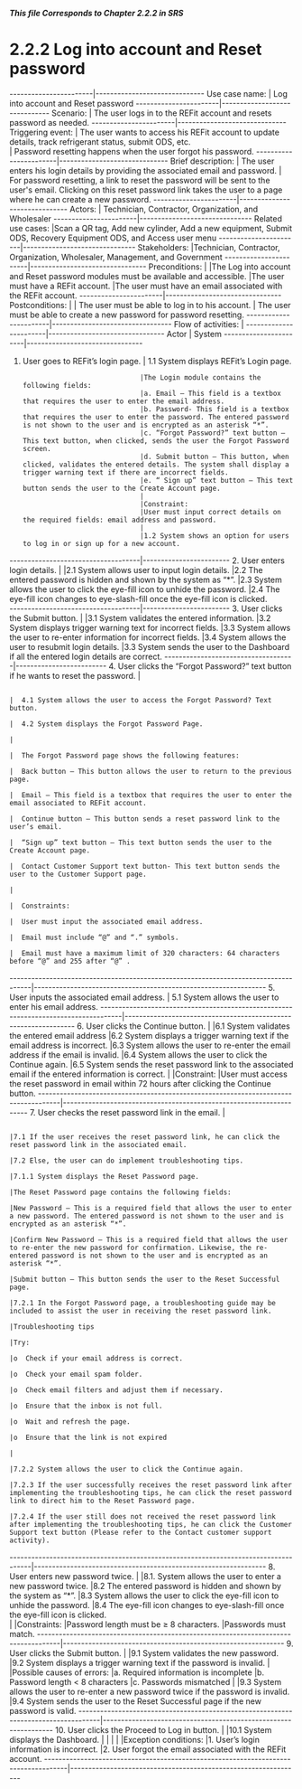 
***This file Corresponds to Chapter 2.2.2 in SRS***



# 2.2.2 Log into account and Reset password
-----------------------|------------------------------
Use case name:         | Log into account and Reset password
-----------------------|------------------------------
Scenario:              | The user logs in to the REFit account and resets password as needed.
-----------------------|------------------------------
Triggering event:      | The user wants to access his REFit account to update details, track refrigerant status, submit ODS, etc.  
                       | Password resetting happens when the user forgot his password.
-----------------------|------------------------------
Brief description:     | The user enters his login details by providing the associated email and password. 
                       |  For password resetting, a link to reset the password will be sent to the user's email. Clicking on this reset password link takes the user to a page where he  can create a new password.
-----------------------|------------------------------
Actors:                | Technician, Contractor, Organization, and Wholesaler
-----------------------|-------------------------------
Related use cases:     |Scan a QR tag, Add new cylinder, Add a new equipment, Submit ODS, Recovery Equipment ODS, and Access user menu
-----------------------|-------------------------------
Stakeholders:          |Technician, Contractor, Organization, Wholesaler, Management, and Government
-----------------------|--------------------------------
Preconditions:         | 
                       |The Log into account and Reset password modules must be available and accessible.
                       |The user must have a REFit account.
                       |The user must have an email associated with the REFit account.
-----------------------|--------------------------------
Postconditions:        |
                       | The user must be able to log in to his account.
                       | The user must be able to create a new password for password resetting.
-----------------------|---------------------------------
Flow of activities:    |
-----------------------|--------------------------------
Actor                  | System
-----------------------|--------------------------------
1. User goes to REFit’s login page. | 1.1 System displays REFit’s Login page. 

                                    |The Login module contains the following fields:
                                    |a. Email – This field is a textbox that requires the user to enter the email address.
                                    |b. Password- This field is a textbox that requires the user to enter the password. The entered password is not shown to the user and is encrypted as an asterisk “*”. 
                                    |c. “Forgot Password?” text button – This text button, when clicked, sends the user the Forgot Password screen.
                                    |d. Submit button – This button, when clicked, validates the entered details. The system shall display a trigger warning text if there are incorrect fields.
                                    |e. “ Sign up” text button – This text button sends the user to the Create Account page. 
                                    |
                                    |Constraint:
                                    |User must input correct details on the required fields: email address and password.
                                    |
                                    |1.2 System shows an option for users to log in or sign up for a new account.
------------------------------------|------------------------
2. User enters login details.       |
                                    |2.1 System allows user to input login details.
                                    |2.2 The entered password is hidden and shown by the system as “*”.
                                    |2.3 System allows the user to click the eye-fill icon to unhide the password.
                                    |2.4 The eye-fill icon changes to eye-slash-fill once the eye-fill icon is clicked.  
------------------------------------|------------------------
3. User clicks the Submit button.   |
                                    |3.1 System validates the entered information.
                                    |3.2 System displays trigger warning text for incorrect fields.
                                    |3.3 System allows the user to re-enter information for incorrect fields.
                                    |3.4 System allows the user to resubmit login details.
                                    |3.3 System sends the user to the Dashboard if all the entered login details are correct.
------------------------------------|-------------------------
4. User clicks the “Forgot Password?” text button if he wants to reset the password. |


                                                                                    |  4.1 System allows the user to access the Forgot Password? Text button.
                                                                                    |  4.2 System displays the Forgot Password Page.
                                                                                    |  
                                                                                    |  The Forgot Password page shows the following features:
                                                                                    |  Back button – This button allows the user to return to the previous page.
                                                                                    |  Email – This field is a textbox that requires the user to enter the email associated to REFit account.
                                                                                    |  Continue button – This button sends a reset password link to the user’s email.
                                                                                    |  “Sign up” text button – This text button sends the user to the Create Account page.
                                                                                    |  Contact Customer Support text button- This text button sends the user to the Customer Support page.
                                                                                    |  
                                                                                    |  Constraints:
                                                                                    |  User must input the associated email address.
                                                                                    |  Email must include “@” and “.” symbols.
                                                                                    |  Email must have a maximum limit of 320 characters: 64 characters before “@” and 255 after “@” .
------------------------------------------------------------------------------------|----------------------------------------------------------------
5. User inputs the associated email address.                                        | 5.1 System allows the user to enter his email address.
------------------------------------------------------------------------------------|----------------------------------------------------------------
6. User clicks the Continue button.                                                 |
                                                                                    |6.1 System validates the entered email address
                                                                                    |6.2 System displays a trigger warning text if the email address is incorrect.
                                                                                    |6.3 System allows the user to re-enter the email address if the email is invalid.
                                                                                    |6.4 System allows the user to click the Continue again.
                                                                                    |6.5 System sends the reset password link to the associated email if the entered information is correct.
                                                                                    |
                                                                                    |Constraint:
                                                                                    |User must access the reset password in email within 72 hours after clicking the Continue button. 
------------------------------------------------------------------------------------|--------------------------------------------------------------------
7. User checks the reset password link in the email.                                |

                                                                                    |7.1 If the user receives the reset password link, he can click the reset password link in the associated email.
                                                                                    |7.2 Else, the user can do implement troubleshooting tips.
                                                                                    |7.1.1 System displays the Reset Password page.
                                                                                    |The Reset Password page contains the following fields:
                                                                                    |New Password – This is a required field that allows the user to enter a new password. The entered password is not shown to the user and is encrypted as an asterisk “*”.
                                                                                    |Confirm New Password – This is a required field that allows the user to re-enter the new password for confirmation. Likewise, the re-entered password is not shown to the user and is encrypted as an asterisk “*”.
                                                                                    |Submit button – This button sends the user to the Reset Successful page.
                                                                                    |7.2.1 In the Forgot Password page, a troubleshooting guide may be included to assist the user in receiving the reset password link. 
                                                                                    |Troubleshooting tips
                                                                                    |Try: 
                                                                                    |o	Check if your email address is correct.
                                                                                    |o	Check your email spam folder.
                                                                                    |o	Check email filters and adjust them if necessary.
                                                                                    |o	Ensure that the inbox is not full.
                                                                                    |o	Wait and refresh the page.
                                                                                    |o	Ensure that the link is not expired
                                                                                    |
                                                                                    |7.2.2 System allows the user to click the Continue again.
                                                                                    |7.2.3 If the user successfully receives the reset password link after implementing the troubleshooting tips, he can click the reset password link to direct him to the Reset Password page.
                                                                                    |7.2.4 If the user still does not received the reset password link after implementing the troubleshooting tips, he can click the Customer Support text button (Please refer to the Contact customer support activity).
------------------------------------------------------------------------------------|----------------------------------------------------------------
8. User enters new password twice.                                                  |
                                                                                    |8.1. System allows the user to enter a new password twice.
                                                                                    |8.2 The entered password is hidden and shown by the system as “*”.
                                                                                    |8.3 System allows the user to click the eye-fill icon to unhide the password.
                                                                                    |8.4 The eye-fill icon changes to eye-slash-fill once the eye-fill icon is clicked.  
                                                                                    |
                                                                                    |Constraints:
                                                                                    |Password length must be ≥ 8 characters.
                                                                                    |Passwords must match.
------------------------------------------------------------------------------------|-------------------------------------------------------------
9. User clicks the Submit button.                                                   |
                                                                                    |9.1 System validates the new password.
                                                                                    |9.2 System displays a trigger warning text if the password is invalid.
                                                                                    |
                                                                                    |Possible causes of errors:
                                                                                    |a. Required information is incomplete
                                                                                    |b. Password length < 8 characters
                                                                                    |c. Passwords mismatched
                                                                                    |
                                                                                    |9.3 System allows the user to re-enter a new password twice if the password is invalid.
                                                                                    |9.4  System sends the user to the Reset Successful page if the new password is valid.
------------------------------------------------------------------------------------|----------------------------------------------------------------
10. User clicks the Proceed to Log in button.                                       |
                                                                                    |10.1 System displays the Dashboard.
                                                                                    |
                                                                                    |
                                                                                    |
                                                                                    |
                                                                                    |Exception conditions:
                                                                                    |1. User’s login information is incorrect.
                                                                                    |2. User forgot the email associated with the REFit account.
------------------------------------------------------------------------------------|----------------------------------------------------------------

